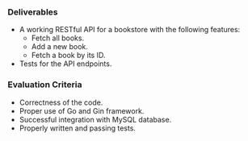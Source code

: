 ### Deliverables

- A working RESTful API for a bookstore with the following features:
    - Fetch all books.
    - Add a new book.
    - Fetch a book by its ID.
- Tests for the API endpoints.

### Evaluation Criteria

- Correctness of the code.
- Proper use of Go and Gin framework.
- Successful integration with MySQL database.
- Properly written and passing tests.
